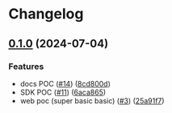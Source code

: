 # Changelog

## [0.1.0](https://github.com/ChainSafe/gopher-ts/compare/gopher-sdk-v0.0.1...gopher-sdk-v0.1.0) (2024-07-04)


### Features

* docs POC ([#14](https://github.com/ChainSafe/gopher-ts/issues/14)) ([8cd800d](https://github.com/ChainSafe/gopher-ts/commit/8cd800d0729a2d03f7fca821f5f69ef6556b1ac1))
* SDK POC ([#11](https://github.com/ChainSafe/gopher-ts/issues/11)) ([6aca865](https://github.com/ChainSafe/gopher-ts/commit/6aca865f062aa3d7e78d6b5ddbbc5c2e6e3f858c))
* web poc (super basic basic) ([#3](https://github.com/ChainSafe/gopher-ts/issues/3)) ([25a91f7](https://github.com/ChainSafe/gopher-ts/commit/25a91f7660a38e7f849f1903416005324a829605))
